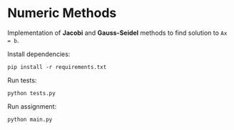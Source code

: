 # Numeric Methods
Implementation of **Jacobi** and **Gauss-Seidel** methods to find solution to ``Ax = b``.

Install dependencies:

``pip install -r requirements.txt``

Run tests:

``python tests.py``

Run assignment:

``python main.py``
